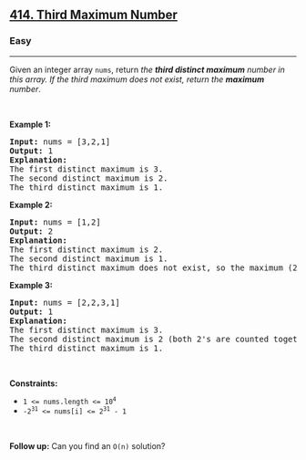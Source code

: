 <h2><a href="https://leetcode.com/problems/third-maximum-number">414. Third Maximum Number</a></h2><h3>Easy</h3><hr><p>Given an integer array <code>nums</code>, return <em>the <strong>third distinct maximum</strong> number in this array. If the third maximum does not exist, return the <strong>maximum</strong> number</em>.</p>

<p>&nbsp;</p>
<p><strong class="example">Example 1:</strong></p>

<pre>
<strong>Input:</strong> nums = [3,2,1]
<strong>Output:</strong> 1
<strong>Explanation:</strong>
The first distinct maximum is 3.
The second distinct maximum is 2.
The third distinct maximum is 1.
</pre>

<p><strong class="example">Example 2:</strong></p>

<pre>
<strong>Input:</strong> nums = [1,2]
<strong>Output:</strong> 2
<strong>Explanation:</strong>
The first distinct maximum is 2.
The second distinct maximum is 1.
The third distinct maximum does not exist, so the maximum (2) is returned instead.
</pre>

<p><strong class="example">Example 3:</strong></p>

<pre>
<strong>Input:</strong> nums = [2,2,3,1]
<strong>Output:</strong> 1
<strong>Explanation:</strong>
The first distinct maximum is 3.
The second distinct maximum is 2 (both 2&#39;s are counted together since they have the same value).
The third distinct maximum is 1.
</pre>

<p>&nbsp;</p>
<p><strong>Constraints:</strong></p>

<ul>
	<li><code>1 &lt;= nums.length &lt;= 10<sup>4</sup></code></li>
	<li><code>-2<sup>31</sup> &lt;= nums[i] &lt;= 2<sup>31</sup> - 1</code></li>
</ul>

<p>&nbsp;</p>
<strong>Follow up:</strong> Can you find an <code>O(n)</code> solution?